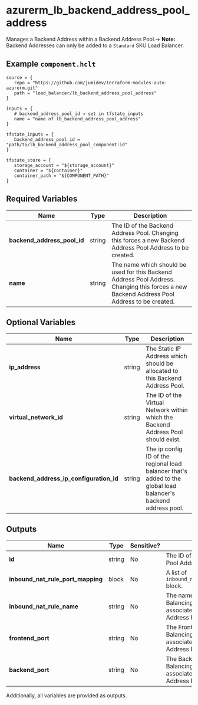 # azurerm_lb_backend_address_pool_address

Manages a Backend Address within a Backend Address Pool.-> **Note:** Backend Addresses can only be added to a `Standard` SKU Load Balancer.

## Example `component.hclt`

```hcl
source = {
   repo = "https://github.com/jumidev/terraform-modules-auto-azurerm.git"   
   path = "load_balancer/lb_backend_address_pool_address"   
}

inputs = {
   # backend_address_pool_id → set in tfstate_inputs
   name = "name of lb_backend_address_pool_address"   
}

tfstate_inputs = {
   backend_address_pool_id = "path/to/lb_backend_address_pool_component:id"   
}

tfstate_store = {
   storage_account = "${storage_account}"   
   container = "${container}"   
   container_path = "${COMPONENT_PATH}"   
}

```

## Required Variables

| Name | Type |  Description |
| ---- | --------- |  ----------- |
| **backend_address_pool_id** | string |  The ID of the Backend Address Pool. Changing this forces a new Backend Address Pool Address to be created. | 
| **name** | string |  The name which should be used for this Backend Address Pool Address. Changing this forces a new Backend Address Pool Address to be created. | 

## Optional Variables

| Name | Type |  Description |
| ---- | --------- |  ----------- |
| **ip_address** | string |  The Static IP Address which should be allocated to this Backend Address Pool. | 
| **virtual_network_id** | string |  The ID of the Virtual Network within which the Backend Address Pool should exist. | 
| **backend_address_ip_configuration_id** | string |  The ip config ID of the regional load balancer that's added to the global load balancer's backend address pool. | 



## Outputs

| Name | Type | Sensitive? | Description |
| ---- | ---- | --------- | --------- |
| **id** | string | No  | The ID of the Backend Address Pool Address. | 
| **inbound_nat_rule_port_mapping** | block | No  | A list of `inbound_nat_rule_port_mapping` block. | 
| **inbound_nat_rule_name** | string | No  | The name of the Load Balancing Inbound NAT Rules associated with this Backend Address Pool Address. | 
| **frontend_port** | string | No  | The Frontend Port of the Load Balancing Inbound NAT Rules associated with this Backend Address Pool Address. | 
| **backend_port** | string | No  | The Backend Port of the Load Balancing Inbound NAT Rules associated with this Backend Address Pool Address. | 

Additionally, all variables are provided as outputs.
